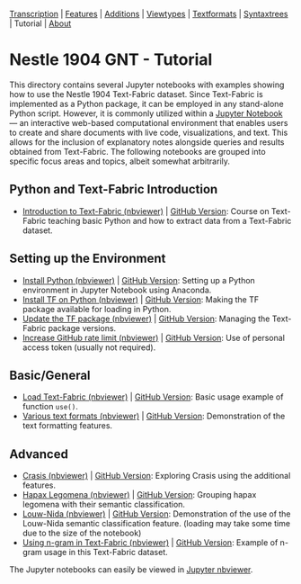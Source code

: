 <a name="start"></a>
<div class="hidden-content">
<a href="../transcription.md">Transcription</a> | <a href="../features/README.md#start">Features</a> | <a href="../additions/README.md#start">Additions</a> | <a href="../viewtypes.md#start">Viewtypes</a> | <a href="../textformats.md#start">Textformats</a> |  <a href="../syntaxtrees.md#start">Syntaxtrees</a> | Tutorial | <a href="../about.md#start">About</a>
</div>

# Nestle 1904 GNT - Tutorial

This directory contains several Jupyter notebooks with examples showing how to use the Nestle 1904 Text-Fabric dataset. Since Text-Fabric is implemented as a Python package, it can be employed in any stand-alone Python script. However, it is commonly utilized within a [Jupyter Notebook](https://jupyter.org) — an interactive web-based computational environment that enables users to create and share documents with live code, visualizations, and text. This allows for the inclusion of explanatory notes alongside queries and results obtained from Text-Fabric. The following notebooks are grouped into specific focus areas and topics, albeit somewhat arbitrarily.

## Python and Text-Fabric Introduction

<ul>
    <li>
        <a href="https://nbviewer.org/github/ETCBC/Tutorials/blob/master/Text-Fabric-Tutorial_Python_TF.ipynb" target="_blank">Introduction to Text-Fabric (nbviewer)</a> | 
        <a href="https://github.com/ETCBC/Tutorials/blob/master/Text-Fabric-Tutorial_Python_TF.ipynb" target="_blank">GitHub Version</a>: Course on Text-Fabric teaching basic Python and how to extract data from a Text-Fabric dataset.
    </li>
</ul>

## Setting up the Environment

<ul>
    <li>
        <a href="https://nbviewer.org/github/CenterBLC/N1904/tree/main/docs/tutorial/Install_Python.ipynb" target="_blank">Install Python (nbviewer)</a> | 
        <a href="https://github.com/CenterBLC/N1904/blob/main/docs/tutorial/Install_Python.ipynb" target="_blank">GitHub Version</a>: Setting up a Python environment in Jupyter Notebook using Anaconda.
    </li>
    <li>
        <a href="https://nbviewer.org/github/CenterBLC/N1904/tree/main/docs/tutorial/Install_Text-Fabric.ipynb" target="_blank">Install TF on Python (nbviewer)</a> | 
        <a href="https://github.com/CenterBLC/N1904/blob/main/docs/tutorial/Install_Text-Fabric.ipynb" target="_blank">GitHub Version</a>: Making the TF package available for loading in Python.
    </li>
    <li>
        <a href="https://nbviewer.org/github/CenterBLC/N1904/tree/main/docs/tutorial/Update_Text-Fabric.ipynb" target="_blank">Update the TF package (nbviewer)</a> | 
        <a href="https://github.com/CenterBLC/N1904/blob/main/docs/tutorial/Update_Text-Fabric.ipynb" target="_blank">GitHub Version</a>: Managing the Text-Fabric package versions.
    </li>
    <li>
        <a href="https://nbviewer.org/github/CenterBLC/N1904/tree/main/docs/tutorial/Increase_GitHub_rate_limit.ipynb" target="_blank">Increase GitHub rate limit (nbviewer)</a> | 
        <a href="https://github.com/CenterBLC/N1904/blob/main/docs/tutorial/Increase_GitHub_rate_limit.ipynb" target="_blank">GitHub Version</a>: Use of personal access token (usually not required).
    </li>
</ul>

## Basic/General

<ul>
    <li>
        <a href="https://nbviewer.org/github/CenterBLC/N1904/tree/main/docs/tutorial/Load_the_Text-Fabric_dataset.ipynb" target="_blank">Load Text-Fabric (nbviewer)</a> | 
        <a href="https://github.com/CenterBLC/N1904/blob/main/docs/tutorial/Load_the_Text-Fabric_dataset.ipynb" target="_blank">GitHub Version</a>: Basic usage example of function <code>use()</code>.
    </li>
    <li>
        <a href="https://nbviewer.org/github/CenterBLC/N1904/tree/main/docs/tutorial/various_text_formats.ipynb" target="_blank">Various text formats (nbviewer)</a> | 
        <a href="https://github.com/CenterBLC/N1904/blob/main/docs/tutorial/various_text_formats.ipynb" target="_blank">GitHub Version</a>: Demonstration of the text formatting features.
    </li>
</ul>

## Advanced

<ul>
    <li>
        <a href="https://nbviewer.org/github/CenterBLC/N1904/tree/main/docs/tutorial/crasis.ipynb" target="_blank">Crasis (nbviewer)</a> | 
        <a href="https://github.com/CenterBLC/N1904/blob/main/docs/tutorial/crasis.ipynb" target="_blank">GitHub Version</a>: Exploring Crasis using the additional features.
    </li>
    <li>
        <a href="https://nbviewer.org/github/CenterBLC/N1904/tree/main/docs/tutorial/hapax_legomena.ipynb" target="_blank">Hapax Legomena (nbviewer)</a> | 
        <a href="https://github.com/CenterBLC/N1904/blob/main/docs/tutorial/hapax_legomena.ipynb" target="_blank">GitHub Version</a>: Grouping hapax legomena with their semantic classification.
    </li>
    <li>
        <a href="https://nbviewer.org/github/CenterBLC/N1904/tree/main/docs/tutorial/louw-nida.ipynb" target="_blank">Louw-Nida (nbviewer)</a> | 
        <a href="https://github.com/CenterBLC/N1904/blob/main/docs/tutorial/louw-nida.ipynb" target="_blank">GitHub Version</a>: Demonstration of the use of the Louw-Nida semantic classification feature. (loading may take some time due to the size of the notebook)
    </li>
    <li>
        <a href="https://nbviewer.org/github/CenterBLC/N1904/tree/main/docs/tutorial/using_n-gram_in_text-fabric.ipynb" target="_blank">Using n-gram in Text-Fabric (nbviewer)</a> | 
        <a href="https://github.com/CenterBLC/N1904/blob/main/docs/tutorial/using_n-gram_in_text-fabric.ipynb" target="_blank">GitHub Version</a>: Example of n-gram usage in this Text-Fabric dataset.
    </li>
</ul>

The Jupyter notebooks can easily be viewed in [Jupyter nbviewer](https://nbviewer.org/github/CenterBLC/N1904/tree/main/docs/tutorial/).
